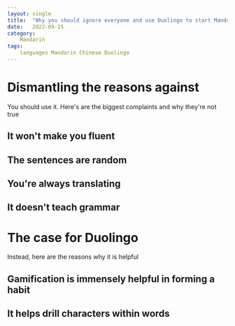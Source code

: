 ```yaml
---
layout: single
title:  "Why you should ignore everyone and use Duolingo to start Mandarin"
date:   2022-09-25
category:
    Mandarin
tags:
    languages Mandarin Chinese Duolingo
---
```

# Dismantling the reasons against

You should use it. Here's are the biggest complaints and why they're not true

## It won't make you fluent

## The sentences are random

## You're always translating

## It doesn't teach grammar

# The case for Duolingo
Instead, here are the reasons why it is helpful

## Gamification is immensely helpful in forming a habit

## It helps drill characters within words

